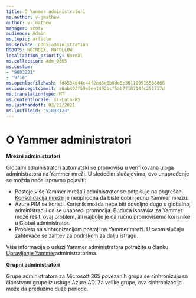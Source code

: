 ```yaml
---
title: O Yammer administratori
ms.author: v-jmathew
author: v-jmathew
manager: scotv
audience: Admin
ms.topic: article
ms.service: o365-administration
ROBOTS: NOINDEX, NOFOLLOW
localization_priority: Normal
ms.collection: Adm_O365
ms.custom:
- "9003221"
- "9714"
ms.openlocfilehash: fd8534d44c44f2ea8e6b0de8c361109915566868
ms.sourcegitcommit: a6ab402f59e5ee1492bcf5ab7f18714fc251717d
ms.translationtype: MT
ms.contentlocale: sr-Latn-RS
ms.lasthandoff: 03/22/2021
ms.locfileid: "51038123"
---
```

# <a name="about-yammer-admins"></a>O Yammer administratori

**Mrežni administratori**

Globalni administratori automatski se promovišu u verifikovana uloga administratora na Yammer mreži. U sledećim slučajevima, ovo unapređenje se možda neće ispravno pojaviti:

- Postoje više Yammer mreža i administrator se potpisuje na pogrešan. [Konsolidacija mreže](https://docs.microsoft.com/yammer/configure-your-yammer-network/consolidate-multiple-yammer-networks) je neophodna da biste dobili jednu Yammer mrežu.
- Azure PIM se koristi. Korisnik možda neće biti dovoljno dugo u globalnoj administraciji da se unapredi promocija. Buduća ispravka za Yammer može rešiti ovaj problem, ali najbolje je da ručno promovišemo korisnike u Global administrator.
- Problem sa sinhronizacijom postoji na Yammer mreži. U ovom slučaju zahtevaće se zahtev za podrškom za dalju istragu.

Više informacija o usluzi Yammer administratora potražite u članku [Upravljanje Yammer](https://docs.microsoft.com/yammer/manage-yammer-users/manage-yammer-admins)administratorima.

**Grupni administratori**

Grupe administratora za Microsoft 365 povezanih grupa se sinhronizuju sa članstvom grupe iz usluge Azure AD. Za velike grupe, ova sinhronizacija može da preduzme duže periode.
